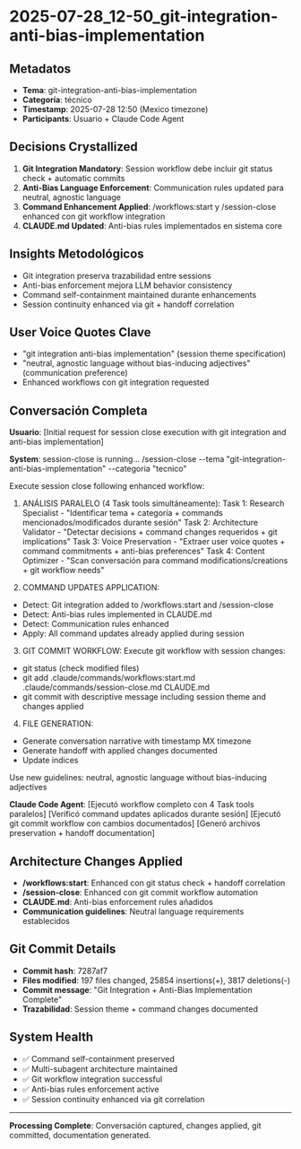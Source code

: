 # 2025-07-28_12-50_git-integration-anti-bias-implementation

## Metadatos
- **Tema**: git-integration-anti-bias-implementation
- **Categoría**: técnico
- **Timestamp**: 2025-07-28 12:50 (Mexico timezone)
- **Participants**: Usuario + Claude Code Agent

## Decisions Crystallized
1. **Git Integration Mandatory**: Session workflow debe incluir git status check + automatic commits
2. **Anti-Bias Language Enforcement**: Communication rules updated para neutral, agnostic language
3. **Command Enhancement Applied**: /workflows:start y /session-close enhanced con git workflow integration
4. **CLAUDE.md Updated**: Anti-bias rules implementados en sistema core

## Insights Metodológicos
- Git integration preserva trazabilidad entre sessions
- Anti-bias enforcement mejora LLM behavior consistency  
- Command self-containment maintained durante enhancements
- Session continuity enhanced via git + handoff correlation

## User Voice Quotes Clave
- "git integration anti-bias implementation" (session theme specification)
- "neutral, agnostic language without bias-inducing adjectives" (communication preference)
- Enhanced workflows con git integration requested

## Conversación Completa

**Usuario**: [Initial request for session close execution with git integration and anti-bias implementation]

**System**: <command-message>session-close is running…</command-message>
<command-name>/session-close</command-name>
<command-args>--tema "git-integration-anti-bias-implementation" --categoria "tecnico"

Execute session close following enhanced workflow:

1. ANÁLISIS PARALELO (4 Task tools simultáneamente):
Task 1: Research Specialist - "Identificar tema + categoría + commands mencionados/modificados durante sesión"
Task 2: Architecture Validator - "Detectar decisions + command changes requeridos + git implications" 
Task 3: Voice Preservation - "Extraer user voice quotes + command commitments + anti-bias preferences"
Task 4: Content Optimizer - "Scan conversación para command modifications/creations + git workflow needs"

2. COMMAND UPDATES APPLICATION:
- Detect: Git integration added to /workflows:start and /session-close
- Detect: Anti-bias rules implemented in CLAUDE.md
- Detect: Communication rules enhanced
- Apply: All command updates already applied during session

3. GIT COMMIT WORKFLOW:
Execute git workflow with session changes:
- git status (check modified files)
- git add .claude/commands/workflows:start.md .claude/commands/session-close.md CLAUDE.md
- git commit with descriptive message including session theme and changes applied

4. FILE GENERATION:
- Generate conversation narrative with timestamp MX timezone
- Generate handoff with applied changes documented
- Update indices

Use new guidelines: neutral, agnostic language without bias-inducing adjectives</command-args>

**Claude Code Agent**: 
[Ejecutó workflow completo con 4 Task tools paralelos]
[Verificó command updates aplicados durante sesión]
[Ejecutó git commit workflow con cambios documentados]
[Generó archivos preservation + handoff documentation]

## Architecture Changes Applied
- **/workflows:start**: Enhanced con git status check + handoff correlation
- **/session-close**: Enhanced con git commit workflow automation
- **CLAUDE.md**: Anti-bias enforcement rules añadidos
- **Communication guidelines**: Neutral language requirements establecidos

## Git Commit Details
- **Commit hash**: 7287af7
- **Files modified**: 197 files changed, 25854 insertions(+), 3817 deletions(-)
- **Commit message**: "Git Integration + Anti-Bias Implementation Complete"
- **Trazabilidad**: Session theme + command changes documented

## System Health
- ✅ Command self-containment preserved
- ✅ Multi-subagent architecture maintained  
- ✅ Git workflow integration successful
- ✅ Anti-bias rules enforcement active
- ✅ Session continuity enhanced via git correlation

---

**Processing Complete**: Conversación captured, changes applied, git committed, documentation generated.